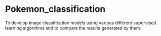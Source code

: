 # Pokemon_classification

To develop image classification models using various different supervised learning algorithms and to compare the results generated by them.
